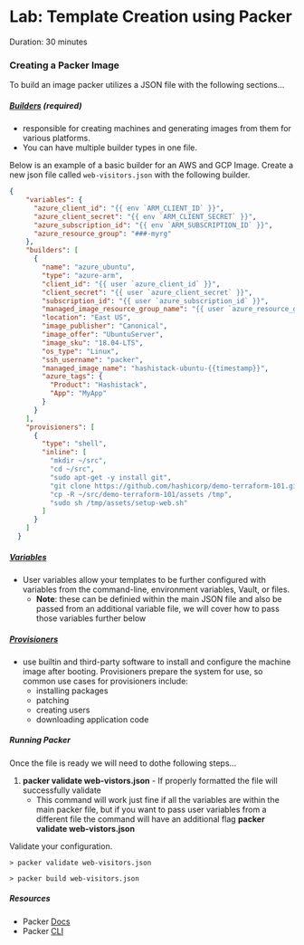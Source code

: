 # Lab: Template Creation using Packer

Duration: 30 minutes

### Creating a Packer Image

To build an image packer utilizes a JSON file with the following sections...

##### [Builders](https://www.packer.io/docs/builders/index.html) (required)
* responsible for creating machines and generating images from them for various platforms.
* You can have multiple builder types in one file.

Below is an example of a basic builder for an AWS and GCP Image.
Create a new json file called `web-visitors.json` with the following builder.

```json
{
    "variables": {
      "azure_client_id": "{{ env `ARM_CLIENT_ID` }}",
      "azure_client_secret": "{{ env `ARM_CLIENT_SECRET` }}",
      "azure_subscription_id": "{{ env `ARM_SUBSCRIPTION_ID` }}",
      "azure_resource_group": "###-myrg"
    },
    "builders": [
      {
        "name": "azure_ubuntu",
        "type": "azure-arm",
        "client_id": "{{ user `azure_client_id` }}",
        "client_secret": "{{ user `azure_client_secret` }}",
        "subscription_id": "{{ user `azure_subscription_id` }}",
        "managed_image_resource_group_name": "{{ user `azure_resource_group` }}",
        "location": "East US",
        "image_publisher": "Canonical",
        "image_offer": "UbuntuServer",
        "image_sku": "18.04-LTS",
        "os_type": "Linux",
        "ssh_username": "packer",
        "managed_image_name": "hashistack-ubuntu-{{timestamp}}",
        "azure_tags": {
          "Product": "Hashistack",
          "App": "MyApp"
        }
      }
    ],
    "provisioners": [
      {
        "type": "shell",
        "inline": [
          "mkdir ~/src",
          "cd ~/src",
          "sudo apt-get -y install git",
          "git clone https://github.com/hashicorp/demo-terraform-101.git",
          "cp -R ~/src/demo-terraform-101/assets /tmp",
          "sudo sh /tmp/assets/setup-web.sh"
        ]
      }
    ]
  }
```

##### [Variables](https://www.packer.io/docs/templates/user-variables.html)
* User variables allow your templates to be further configured with variables from the command-line, environment variables, Vault, or files.
    * **Note**: these can be definied within the main JSON file and also be passed from an additional variable file, we will cover how to pass those variables further below
    
    
##### [Provisioners](https://www.packer.io/docs/provisioners/index.html)
* use builtin and third-party software to install and configure the machine image after booting. Provisioners prepare the system for use, so common use cases for provisioners include:
    * installing packages 
    * patching 
    * creating users 
    * downloading application code
    
   
##### Running Packer
Once the file is ready we will need to dothe following steps...

1. **packer validate web-vistors.json** - If properly formatted the file will successfully validate
    * This command will work just fine if all the variables are within the main packer file, but if you want to pass user variables from a different file the command will have an additional flag **packer validate web-vistors.json**

Validate your configuration.

```shell
> packer validate web-visitors.json
```

```shell
> packer build web-visitors.json
```
##### Resources
* Packer [Docs](https://www.packer.io/docs/index.html)
* Packer [CLI](https://www.packer.io/docs/commands/index.html)
